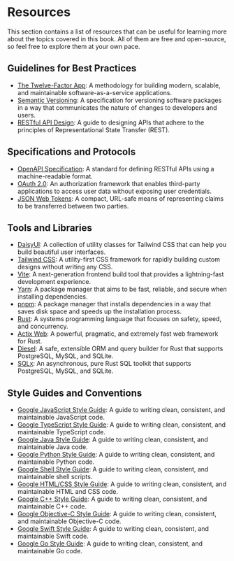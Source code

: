 # Resources

This section contains a list of resources that can be useful for learning more about the topics covered in this book. All of them are free and open-source, so feel free to explore them at your own pace.

## Guidelines for Best Practices

- [The Twelve-Factor App](https://12factor.net/): A methodology for building modern, scalable, and maintainable software-as-a-service applications.
- [Semantic Versioning](https://semver.org/): A specification for versioning software packages in a way that communicates the nature of changes to developers and users.
- [RESTful API Design](https://restfulapi.net/): A guide to designing APIs that adhere to the principles of Representational State Transfer (REST).

## Specifications and Protocols

- [OpenAPI Specification](https://swagger.io/specification/): A standard for defining RESTful APIs using a machine-readable format.
- [OAuth 2.0](https://oauth.net/2/): An authorization framework that enables third-party applications to access user data without exposing user credentials.
- [JSON Web Tokens](https://jwt.io/): A compact, URL-safe means of representing claims to be transferred between two parties.

## Tools and Libraries

- [DaisyUI](https://daisyui.com/): A collection of utility classes for Tailwind CSS that can help you build beautiful user interfaces.
- [Tailwind CSS](https://tailwindcss.com/): A utility-first CSS framework for rapidly building custom designs without writing any CSS.
- [Vite](https://vitejs.dev/): A next-generation frontend build tool that provides a lightning-fast development experience.
- [Yarn](https://yarnpkg.com/): A package manager that aims to be fast, reliable, and secure when installing dependencies.
- [pnpm](https://pnpm.io/): A package manager that installs dependencies in a way that saves disk space and speeds up the installation process.
- [Rust](https://www.rust-lang.org/): A systems programming language that focuses on safety, speed, and concurrency.
- [Actix Web](https://actix.rs/): A powerful, pragmatic, and extremely fast web framework for Rust.
- [Diesel](https://diesel.rs/): A safe, extensible ORM and query builder for Rust that supports PostgreSQL, MySQL, and SQLite.
- [SQLx](https://sqlx.dev/): An asynchronous, pure Rust SQL toolkit that supports PostgreSQL, MySQL, and SQLite.

## Style Guides and Conventions

- [Google JavaScript Style Guide](https://google.github.io/styleguide/jsguide.html): A guide to writing clean, consistent, and maintainable JavaScript code.
- [Google TypeScript Style Guide](https://google.github.io/styleguide/tsguide.html): A guide to writing clean, consistent, and maintainable TypeScript code.
- [Google Java Style Guide](https://google.github.io/styleguide/javaguide.html): A guide to writing clean, consistent, and maintainable Java code.
- [Google Python Style Guide](https://google.github.io/styleguide/pyguide.html): A guide to writing clean, consistent, and maintainable Python code.
- [Google Shell Style Guide](https://google.github.io/styleguide/shellguide.html): A guide to writing clean, consistent, and maintainable shell scripts.
- [Google HTML/CSS Style Guide](https://google.github.io/styleguide/htmlcssguide.html): A guide to writing clean, consistent, and maintainable HTML and CSS code.
- [Google C++ Style Guide](https://google.github.io/styleguide/cppguide.html): A guide to writing clean, consistent, and maintainable C++ code.
- [Google Objective-C Style Guide](https://google.github.io/styleguide/objcguide.html): A guide to writing clean, consistent, and maintainable Objective-C code.
- [Google Swift Style Guide](https://google.github.io/swift/): A guide to writing clean, consistent, and maintainable Swift code.
- [Google Go Style Guide](https://google.github.io/styleguide/go/): A guide to writing clean, consistent, and maintainable Go code.
